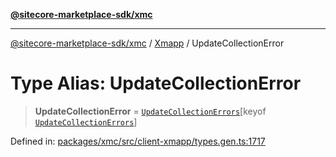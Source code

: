 [**@sitecore-marketplace-sdk/xmc**](../../../../README.md)

***

[@sitecore-marketplace-sdk/xmc](../../../../README.md) / [Xmapp](../README.md) / UpdateCollectionError

# Type Alias: UpdateCollectionError

> **UpdateCollectionError** = [`UpdateCollectionErrors`](UpdateCollectionErrors.md)\[keyof [`UpdateCollectionErrors`](UpdateCollectionErrors.md)\]

Defined in: [packages/xmc/src/client-xmapp/types.gen.ts:1717](https://github.com/Sitecore/marketplace-sdk/blob/e3ec55ede335ad59ac5875d32f0d68c50e7bc899/packages/xmc/src/client-xmapp/types.gen.ts#L1717)
